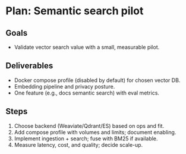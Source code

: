 # Plan: Semantic search pilot

## Goals

- Validate vector search value with a small, measurable pilot.

## Deliverables

- Docker compose profile (disabled by default) for chosen vector DB.
- Embedding pipeline and privacy posture.
- One feature (e.g., docs semantic search) with eval metrics.

## Steps

1. Choose backend (Weaviate/Qdrant/ES) based on ops and fit.
2. Add compose profile with volumes and limits; document enabling.
3. Implement ingestion + search; fuse with BM25 if available.
4. Measure latency, cost, and quality; decide scale-up.
